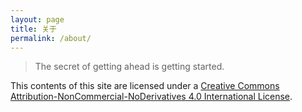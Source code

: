 ```yaml
---
layout: page
title: 关于
permalink: /about/
---
```


> The secret of getting ahead is getting started. 

This contents of this site are licensed under a <a rel="license" href="http://creativecommons.org/licenses/by-nc-nd/4.0/">Creative Commons Attribution-NonCommercial-NoDerivatives 4.0 International License</a>.